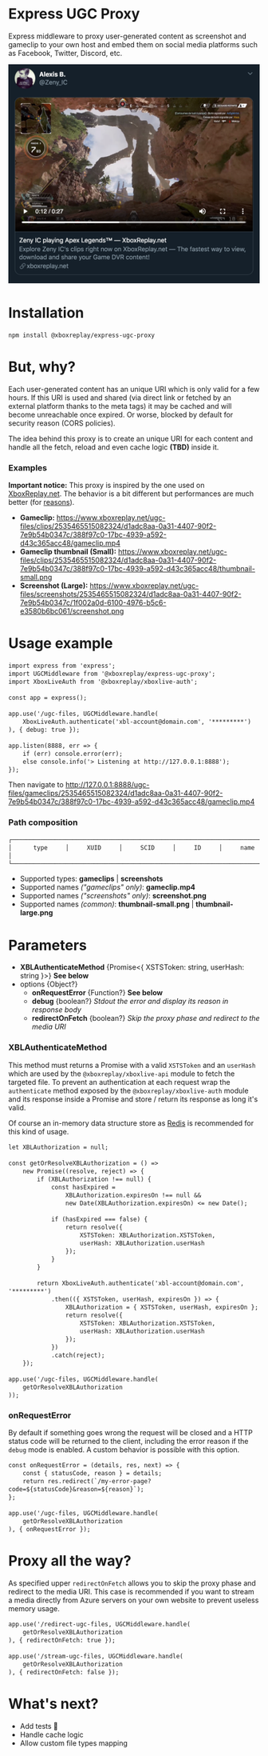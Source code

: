 # Express UGC Proxy

Express middleware to proxy user-generated content as screenshot and gameclip to your own host and embed them on social media platforms such as Facebook, Twitter, Discord, etc.

<img src="twitter-preview.png" width="520" />

# Installation

```
npm install @xboxreplay/express-ugc-proxy
```

# But, why?

Each user-generated content has an unique URI which is only valid for a few hours. If this URI is used and shared (via direct link or fetched by an external platform thanks to the meta tags) it may be cached and will become unreachable once expired. Or worse, blocked by default for security reason (CORS policies).

The idea behind this proxy is to create an unique URI for each content and handle all the fetch, reload and even cache logic **(TBD)** inside it.

### Examples

**Important notice:** This proxy is inspired by the one used on [XboxReplay.net](https://www.xboxreplay.net/). The behavior is a bit different but performances are much better (for [reasons](https://i.redd.it/mgjvqsd2j8e31.jpg)).

* **Gameclip:** https://www.xboxreplay.net/ugc-files/clips/2535465515082324/d1adc8aa-0a31-4407-90f2-7e9b54b0347c/388f97c0-17bc-4939-a592-d43c365acc48/gameclip.mp4
* **Gameclip thumbnail (Small):** https://www.xboxreplay.net/ugc-files/clips/2535465515082324/d1adc8aa-0a31-4407-90f2-7e9b54b0347c/388f97c0-17bc-4939-a592-d43c365acc48/thumbnail-small.png
* **Screenshot (Large):** https://www.xboxreplay.net/ugc-files/screenshots/2535465515082324/d1adc8aa-0a31-4407-90f2-7e9b54b0347c/1f002a0d-6100-4976-b5c6-e3580b6bc061/screenshot.png

# Usage example

```
import express from 'express';
import UGCMiddleware from '@xboxreplay/express-ugc-proxy';
import XboxLiveAuth from '@xboxreplay/xboxlive-auth';

const app = express();

app.use('/ugc-files, UGCMiddleware.handle(
    XboxLiveAuth.authenticate('xbl-account@domain.com', '*********')
), { debug: true });

app.listen(8888, err => {
    if (err) console.error(err);
    else console.info('> Listening at http://127.0.0.1:8888');
});
```

Then navigate to http://127.0.0.1:8888/ugc-files/gameclips/2535465515082324/d1adc8aa-0a31-4407-90f2-7e9b54b0347c/388f97c0-17bc-4939-a592-d43c365acc48/gameclip.mp4

### Path composition

```
┌─────────────────────────────────────────────────────────────────────────┐
│      type     │     XUID     │     SCID     │     ID     │     name     │
└─────────────────────────────────────────────────────────────────────────┘
```

* Supported types: **gameclips** | **screenshots**
* Supported names *("gameclips" only)*: **gameclip.mp4**
* Supported names *("screenshots" only)*: **screenshot.png**
* Supported names *(common)*: **thumbnail-small.png** | **thumbnail-large.png**

# Parameters

* **XBLAuthenticateMethod** {Promise<{ XSTSToken: string, userHash: string }>} **See below**
* options {Object?}
    * **onRequestError** {Function?} **See below**
    * **debug** {boolean?} *Stdout the error and display its reason in response body*
    * **redirectOnFetch** {boolean?} *Skip the proxy phase and redirect to the media URI*

### XBLAuthenticateMethod
This method must returns a Promise with a valid `XSTSToken` and an `userHash` which are used by the `@xboxreplay/xboxlive-api` module to fetch the targeted file. To prevent an authentication at each request wrap the `authenticate` method exposed by the `@xboxreplay/xboxlive-auth` module and its response inside a Promise and store / return its response as long it's valid.

Of course an in-memory data structure store as [Redis](https://www.npmjs.com/package/ioredis) is recommended for this kind of usage.

```
let XBLAuthorization = null;

const getOrResolveXBLAuthorization = () =>
    new Promise((resolve, reject) => {
        if (XBLAuthorization !== null) {
            const hasExpired =
                XBLAuthorization.expiresOn !== null &&
                new Date(XBLAuthorization.expiresOn) <= new Date();

            if (hasExpired === false) {
                return resolve({
                    XSTSToken: XBLAuthorization.XSTSToken,
                    userHash: XBLAuthorization.userHash
                });
            }
        }

        return XboxLiveAuth.authenticate('xbl-account@domain.com', '*********')
            .then(({ XSTSToken, userHash, expiresOn }) => {
                XBLAuthorization = { XSTSToken, userHash, expiresOn };
                return resolve({
                    XSTSToken: XBLAuthorization.XSTSToken,
                    userHash: XBLAuthorization.userHash
                });
            })
            .catch(reject);
    });

app.use('/ugc-files, UGCMiddleware.handle(
    getOrResolveXBLAuthorization
));
```

### onRequestError
By default if something goes wrong the request will be closed and a HTTP status code will be returned to the client, including the error reason if the `debug` mode is enabled. A custom behavior is possible with this option.

```
const onRequestError = (details, res, next) => {
    const { statusCode, reason } = details;
    return res.redirect(`/my-error-page?code=${statusCode}&reason=${reason}`);
};

app.use('/ugc-files, UGCMiddleware.handle(
    getOrResolveXBLAuthorization
), { onRequestError });
```

# Proxy all the way?
As specified upper `redirectOnFetch` allows you to skip the proxy phase and redirect to the media URI. This case is recommended if you want to stream a media directly from Azure servers on your own website to prevent useless memory usage.

```
app.use('/redirect-ugc-files, UGCMiddleware.handle(
    getOrResolveXBLAuthorization
), { redirectOnFetch: true });

app.use('/stream-ugc-files, UGCMiddleware.handle(
    getOrResolveXBLAuthorization
), { redirectOnFetch: false });
```

# What's next?
* Add tests 🤷
* Handle cache logic
* Allow custom file types mapping
